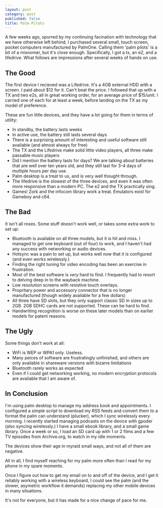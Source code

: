 ```yaml
---
layout: post
category: post
published: false
title: Palm Pilots
---
```

A few weeks ago, spurred by my continuing facination with technology that we have otherwise left behind, I purchased several small, touch screen, pocket computers manufactured by PalmOne. Calling them 'palm pilots' is a bit of a misnomer, but it's close enough. Specifically, I got a tx, an e2, and a lifedrive. What follows are impressions after several weeks of hands on use.

## The Good

The first device I recieved was a Lifedrive. It's a 4GB external HDD with a screen. I paid about $12 for it. Can't beat the price. I followed that up with a TX and two e2s, all in great working order, for an average price of $15/unit. I carried one of each for at least a week, before landing on the TX as my model of preference. 

These are fun little devices, and they have a lot going for them in terms of utility:

- In standby, the battery lasts weeks
- In active use, the battery still lasts several days
- There is a surprising amount of interesting and useful software still available (and almost always for free) 
- The TX and the Lifedrive make solid little video players, all three make passable music players
- Did I mention the battery lasts for days? We are talking about batteries that are well over ten years old, and they still last for 3-4 days of multiple hours per day use.
- Palm desktop is a treat to us, and is very well thought through.
- The lifedrive is the slowest of the three devices, and even it was often more responsive than a modern PC. The e2 and the TX practically sing.
- Games! Zork and the infocom library work a treat. Emulators exist for Gameboy and c64.

## The Bad

It isn't all roses. Some stuff doesn't work well, or takes some extra work to set up:

- Bluetooth is available on all three models, but it is hit and miss. I managed to get one keyboard (out of four) to work, and I haven't had any success with networking or audio devices. 
- Hotsync was a pain to set up, but works well now that it is configured (and even works wirelessly.)
- Finding the right tuning for video encoding has been an exercise in frustration.
- Most of the best software is *very* hard to find. I frequently had to resort to delving deep in to the wayback machine.
- Low resolution screens with resistive touch overlays. 
- Propritary power and accessory connector that is no longer manufactured (though widely available for a few dollars) 
- All three have SD slots, but they only support classic SD in sizes up to 2GB. 2GB SDHC cards are not supported. These can be hard to find. 
- Handwriting recognition is worse on these later models than on earlier models for patent reasons.

## The Ugly 

Some things don't work at all:

- WiFi is WEP or WPA1 only. Useless.
- Many peices of software are frustratingly unfinished, and others are only available in shareware versions with bizarre limitations
- Bluetooth rarely works as expected
- Even if I could get networking working, no modern encryption protocols are available that I am aware of.

## In Conclusion 

I'm using palm desktop to manage my address book and appointments. I configured a simple script to download my RSS feeds and convert them to a format the palm can understand (plucker), which I sync wirelessly every morning. I recently started managing podcasts on the device with gpoder (also syncing wirelessly.) I have a small ebook library, and a small game library. Once a week or so, I load an SD card up with 1 or 2 films and a few TV episodes from Archive.org, to watch in my idle moments.

The devices show their age in myraid small ways, and not all of them are negative. 

All in all, I find myself reaching for my palm more often than I read for my phone in my spare moments. 

Once I figure out how to get my email on to and off of the device, and I get it reliably working with a wireless keyboard, I could see the palm (and the slower, asymetric workflow it demands) replacing my other mobile devices in many situations.

It's not for everyone, but it has made for a nice change of pace for me. 




